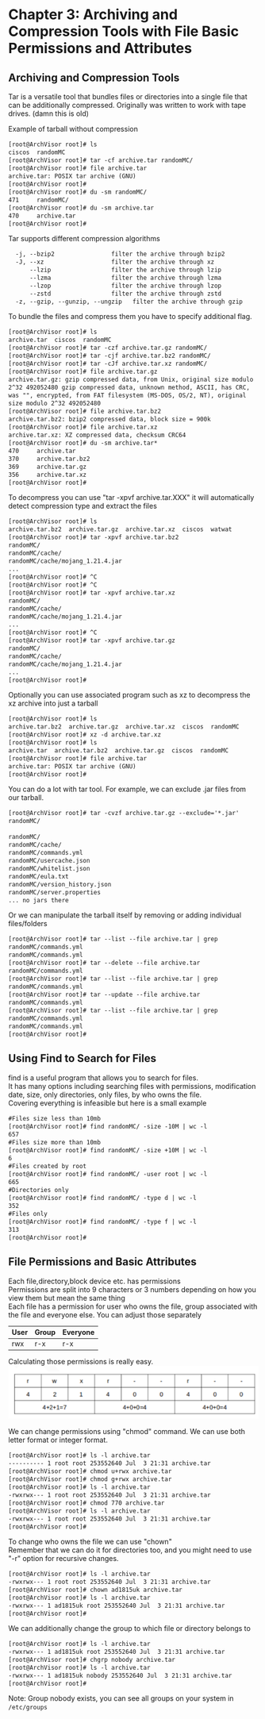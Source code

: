 # Chapter 3: Archiving and Compression Tools with File Basic Permissions and Attributes

## Archiving and Compression Tools
Tar is a versatile tool that bundles files or directories into a single file that can be additionally compressed. Originally was written to work with tape drives. (damn this is old) <br>

Example of tarball without compression
```
[root@ArchVisor root]# ls
ciscos  randomMC
[root@ArchVisor root]# tar -cf archive.tar randomMC/
[root@ArchVisor root]# file archive.tar 
archive.tar: POSIX tar archive (GNU)
[root@ArchVisor root]# 
[root@ArchVisor root]# du -sm randomMC/
471     randomMC/
[root@ArchVisor root]# du -sm archive.tar 
470     archive.tar
[root@ArchVisor root]# 
```

Tar supports different compression algorithms <br>
```
  -j, --bzip2                filter the archive through bzip2
  -J, --xz                   filter the archive through xz
      --lzip                 filter the archive through lzip
      --lzma                 filter the archive through lzma
      --lzop                 filter the archive through lzop
      --zstd                 filter the archive through zstd
  -z, --gzip, --gunzip, --ungzip   filter the archive through gzip
```
To bundle the files and compress them you have to specify additional flag. <br>
```
[root@ArchVisor root]# ls
archive.tar  ciscos  randomMC
[root@ArchVisor root]# tar -czf archive.tar.gz randomMC/
[root@ArchVisor root]# tar -cjf archive.tar.bz2 randomMC/
[root@ArchVisor root]# tar -cJf archive.tar.xz randomMC/
[root@ArchVisor root]# file archive.tar.gz 
archive.tar.gz: gzip compressed data, from Unix, original size modulo 2^32 492052480 gzip compressed data, unknown method, ASCII, has CRC, was "", encrypted, from FAT filesystem (MS-DOS, OS/2, NT), original size modulo 2^32 492052480
[root@ArchVisor root]# file archive.tar.bz2 
archive.tar.bz2: bzip2 compressed data, block size = 900k
[root@ArchVisor root]# file archive.tar.xz
archive.tar.xz: XZ compressed data, checksum CRC64
[root@ArchVisor root]# du -sm archive.tar*
470     archive.tar
370     archive.tar.bz2
369     archive.tar.gz
356     archive.tar.xz
[root@ArchVisor root]# 
```
To decompress you can use "tar -xpvf archive.tar.XXX" it will automatically detect compression type and extract the files <br>
```
[root@ArchVisor root]# ls
archive.tar.bz2  archive.tar.gz  archive.tar.xz  ciscos  watwat
[root@ArchVisor root]# tar -xpvf archive.tar.bz2 
randomMC/
randomMC/cache/
randomMC/cache/mojang_1.21.4.jar
...
[root@ArchVisor root]# ^C
[root@ArchVisor root]# ^C
[root@ArchVisor root]# tar -xpvf archive.tar.xz 
randomMC/
randomMC/cache/
randomMC/cache/mojang_1.21.4.jar
...
[root@ArchVisor root]# ^C
[root@ArchVisor root]# tar -xpvf archive.tar.gz 
randomMC/
randomMC/cache/
randomMC/cache/mojang_1.21.4.jar
...
[root@ArchVisor root]# 
```
Optionally you can use associated program such as xz to decompress the xz archive into just a tarball <br>
```
[root@ArchVisor root]# ls
archive.tar.bz2  archive.tar.gz  archive.tar.xz  ciscos  randomMC
[root@ArchVisor root]# xz -d archive.tar.xz 
[root@ArchVisor root]# ls
archive.tar  archive.tar.bz2  archive.tar.gz  ciscos  randomMC
[root@ArchVisor root]# file archive.tar
archive.tar: POSIX tar archive (GNU)
[root@ArchVisor root]# 
```
You can do a lot with tar tool. For example, we can exclude .jar files from our tarball. 
```
[root@ArchVisor root]# tar -cvzf archive.tar.gz --exclude='*.jar' randomMC/         

randomMC/
randomMC/cache/
randomMC/commands.yml
randomMC/usercache.json
randomMC/whitelist.json
randomMC/eula.txt
randomMC/version_history.json
randomMC/server.properties
... no jars there
```
Or we can manipulate the tarball itself by removing or adding individual files/folders <br>
```
[root@ArchVisor root]# tar --list --file archive.tar | grep randomMC/commands.yml
randomMC/commands.yml
[root@ArchVisor root]# tar --delete --file archive.tar randomMC/commands.yml
[root@ArchVisor root]# tar --list --file archive.tar | grep randomMC/commands.yml
[root@ArchVisor root]# tar --update --file archive.tar randomMC/commands.yml
[root@ArchVisor root]# tar --list --file archive.tar | grep randomMC/commands.yml
randomMC/commands.yml
[root@ArchVisor root]# 
```

## Using Find to Search for Files
find is a useful program that allows you to search for files. <br>
It has many options including searching files with permissions, modification date, size, only directories, only files, by who owns the file. <br>
Covering everything is infeasible but here is a small example <br>

```
#Files size less than 10mb
[root@ArchVisor root]# find randomMC/ -size -10M | wc -l
657
#Files size more than 10mb
[root@ArchVisor root]# find randomMC/ -size +10M | wc -l
6
#Files created by root 
[root@ArchVisor root]# find randomMC/ -user root | wc -l
665
#Directories only
[root@ArchVisor root]# find randomMC/ -type d | wc -l
352
#Files only
[root@ArchVisor root]# find randomMC/ -type f | wc -l
313
[root@ArchVisor root]# 
```

## File Permissions and Basic Attributes
Each file,directory,block device etc. has permissions <br>
Permissions are split into 9 characters or 3 numbers depending on how you view them but mean the same thing <br>
Each file has a permission for user who owns the file, group associated with the file and everyone else. You can adjust those separately <br>

| User | Group | Everyone |
|------|-------|----------|
| rwx  | r-x   | r-x      |

Calculating those permissions is really easy. <br>
![](CalculatingFilePermissions.png)

We can change permissions using "chmod" command. We can use both letter format or integer format. 
```
[root@ArchVisor root]# ls -l archive.tar 
---------- 1 root root 253552640 Jul  3 21:31 archive.tar
[root@ArchVisor root]# chmod u+rwx archive.tar 
[root@ArchVisor root]# chmod g+rwx archive.tar 
[root@ArchVisor root]# ls -l archive.tar 
-rwxrwx--- 1 root root 253552640 Jul  3 21:31 archive.tar
[root@ArchVisor root]# chmod 770 archive.tar 
[root@ArchVisor root]# ls -l archive.tar 
-rwxrwx--- 1 root root 253552640 Jul  3 21:31 archive.tar
[root@ArchVisor root]# 
```
To change who owns the file we can use "chown" <br>
Remember that we can do it for directories too, and you might need to use "-r" option for recursive changes. <br>
```
[root@ArchVisor root]# ls -l archive.tar 
-rwxrwx--- 1 root root 253552640 Jul  3 21:31 archive.tar
[root@ArchVisor root]# chown ad1815uk archive.tar 
[root@ArchVisor root]# ls -l archive.tar 
-rwxrwx--- 1 ad1815uk root 253552640 Jul  3 21:31 archive.tar
[root@ArchVisor root]# 
```
We can additionally change the group to which file or directory belongs to <br>
```
[root@ArchVisor root]# ls -l archive.tar 
-rwxrwx--- 1 ad1815uk root 253552640 Jul  3 21:31 archive.tar
[root@ArchVisor root]# chgrp nobody archive.tar 
[root@ArchVisor root]# ls -l archive.tar 
-rwxrwx--- 1 ad1815uk nobody 253552640 Jul  3 21:31 archive.tar
[root@ArchVisor root]# 
```
Note: Group nobody exists, you can see all groups on your system in ``/etc/groups``